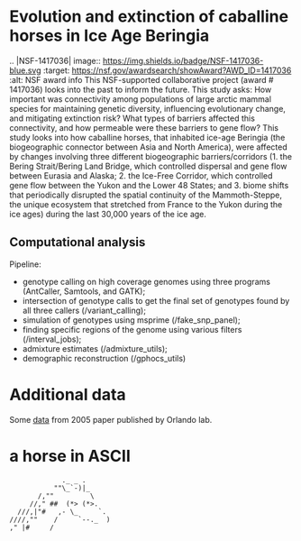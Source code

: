 # Evolution and extinction of caballine horses in Ice Age Beringia
.. |NSF-1417036| image:: https://img.shields.io/badge/NSF-1417036-blue.svg
   :target: https://nsf.gov/awardsearch/showAward?AWD_ID=1417036
   :alt: NSF award info
This NSF-supported collaborative project (award # 1417036) looks into the past to inform the future. 
This study asks: How important was connectivity among populations of large arctic mammal species for maintaining genetic diversity, influencing evolutionary change, and mitigating extinction risk? What types of barriers affected this connectivity, and how permeable were these barriers to gene flow? This study looks into how caballine horses, that inhabited ice-age Beringia (the biogeographic connector between Asia and North America), were affected by changes involving three different biogeographic barriers/corridors (1. the Bering Strait/Bering Land Bridge, which controlled dispersal and gene flow between Eurasia and Alaska; 2. the Ice-Free Corridor, which controlled gene flow between the Yukon and the Lower 48 States; and 3. biome shifts that periodically disrupted the spatial continuity of the Mammoth-Steppe, the unique ecosystem that stretched from France to the Yukon during the ice ages) during the last 30,000 years of the ice age.

## Computational analysis
Pipeline:
* genotype calling on high coverage genomes using three programs (AntCaller, Samtools, and GATK);
* intersection of genotype calls to get the final set of genotypes found by all three callers (/variant_calling);
* simulation of genotypes using msprime (/fake_snp_panel);
* finding specific regions of the genome using various filters (/interval_jobs);
* admixture estimates (/admixture_utils);
* demographic reconstruction (/gphocs_utils)

# Additional data

Some [data](http://geogenetics.ku.dk/publications/middle-pleistocene-omics) from 2005 paper published by Orlando lab.

# a horse in ASCII

```
             ._ _ .
           ""\_`-)|_
       /,""         \ 
     //," ##  (*> (*>. 
  ///,|"#   ,- \_     `.
////,""    /     `--._  )
," |# 	  /
```


